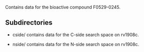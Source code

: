 Contains data for the bioactive compound F0529-0245.

## Subdirectories

- cside/ contains data for the C-side search space on rv1908c.

- nside/ contains data for the N-side search space on rv1908c.

